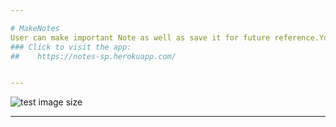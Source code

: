```yaml
---

# MakeNotes
User can make important Note as well as save it for future reference.You can mark important as well as non important which makes it very easy to distinguish between different notes.(Html,Bootstrap,CSS,Javascript) 
### Click to visit the app: 
##    https://notes-sp.herokuapp.com/


---
```


![test image size](https://raw.githubusercontent.com/SamirPaul1/MakeNotes/main/makemynotes.png)


---

